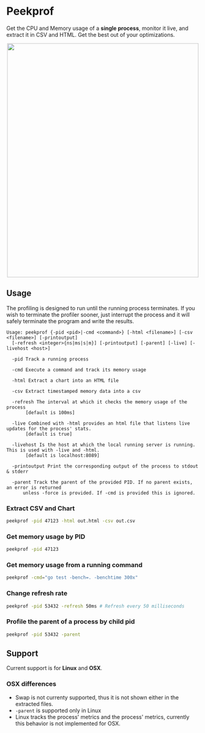 # Peekprof

Get the CPU and Memory usage of a **single process**, monitor it live, and extract it in CSV and HTML. Get the best out of your optimizations.

<p align="center">
  <img width="500" height="612" src="https://user-images.githubusercontent.com/9019120/134310206-83b0eb58-78ac-4e61-9f90-67335acf1375.gif">
</p>

## Usage

The profiling is designed to run until the running process terminates. If you wish to terminate the profiler sooner, just interrupt the process and it will safely terminate the program and write the results.

```nosyntax
Usage: peekprof {-pid <pid>|-cmd <command>} [-html <filename>] [-csv <filename>] [-printoutput]
  [-refresh <integer>{ns|ms|s|m}] [-printoutput] [-parent] [-live] [-livehost <host>]

  -pid Track a running process

  -cmd Execute a command and track its memory usage

  -html Extract a chart into an HTML file

  -csv Extract timestamped memory data into a csv

  -refresh The interval at which it checks the memory usage of the process
       [default is 100ms]
  
  -live Combined with -html provides an html file that listens live updates for the process' stats.
       [default is true]

  -livehost Is the host at which the local running server is running. This is used with -live and -html.
       [default is localhost:8089]

  -printoutput Print the corresponding output of the process to stdout & stderr
  
  -parent Track the parent of the provided PID. If no parent exists, an error is returned
      unless -force is provided. If -cmd is provided this is ignored.
```

### Extract CSV and Chart

```sh
peekprof -pid 47123 -html out.html -csv out.csv
```

### Get memory usage by PID

```sh
peekprof -pid 47123
```

### Get memory usage from a running command

```sh
peekprof -cmd="go test -bench=. -benchtime 300x"
```

### Change refresh rate

```sh
peekprof -pid 53432 -refresh 50ms # Refresh every 50 milliseconds
```

### Profile the parent of a process by child pid

```sh
peekprof -pid 53432 -parent
```

## Support

Current support is for **Linux** and **OSX**.

### OSX differences

- Swap is not currenty supported, thus it is not shown either in the extracted files.
- `-parent` is supported only in Linux
- Linux tracks the process' metrics and the process' metrics, currently this behavior is not implemented for OSX.
